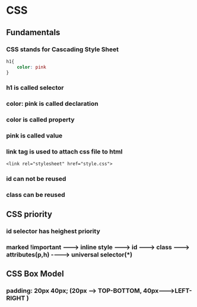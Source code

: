 # **CSS**
## Fundamentals
### CSS stands for Cascading Style Sheet
```css
h1{
    color: pink
}
```
### h1 is called selector 
### color: pink is called declaration
### color is called property
### pink is called value
### link tag is used to attach css file to html
```
<link rel="stylesheet" href="style.css">
```
### id can not be reused
### class can be reused

## CSS priority
### id selector has heighest priority
### marked !important ---> inline style ---> id ---> class ---> attributes(p,h) ----> universal selector(*)

## CSS Box Model
### padding: 20px 40px; (20px --> TOP-BOTTOM, 40px--->LEFT-RIGHT )